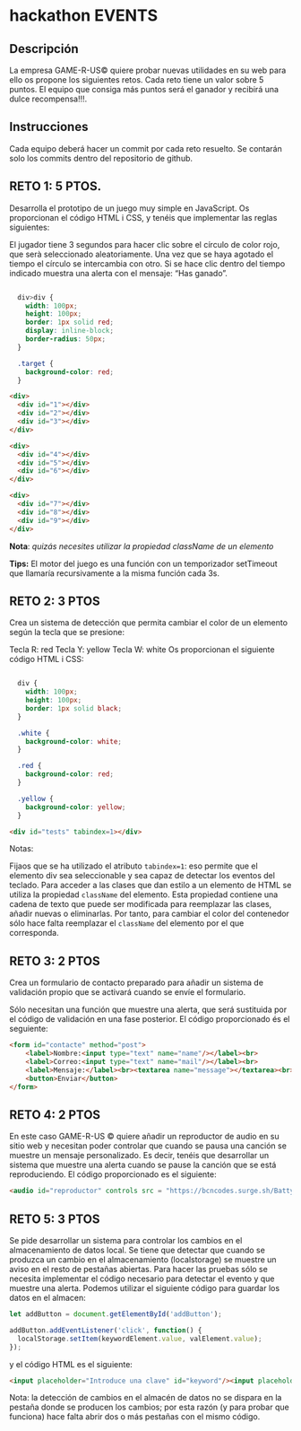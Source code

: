 # hackathon EVENTS

## Descripción

La empresa GAME-R-US©️ quiere probar nuevas utilidades en su web para ello os propone los siguientes retos. Cada reto tiene un valor sobre 5 puntos. El equipo que consiga más puntos será el ganador y recibirá una dulce recompensa!!!.

## Instrucciones

Cada equipo deberá hacer un commit por cada reto resuelto. Se contarán solo los commits dentro del repositorio de github.

## RETO 1: 5 PTOS.

Desarrolla el prototipo de un juego muy simple en JavaScript. Os proporcionan el código HTML i CSS, y tenéis que implementar las reglas siguientes:

El jugador tiene 3 segundos para hacer clic sobre el círculo de color rojo, que serà seleccionado aleatoriamente.
Una vez que se haya agotado el tiempo el círculo se intercambia con otro.
Si se hace clic dentro del tiempo indicado muestra una alerta con el mensaje: “Has ganado”.

```css

  div>div {
    width: 100px;
    height: 100px;
    border: 1px solid red;
    display: inline-block;
    border-radius: 50px;
  }

  .target {
    background-color: red;
  }
```

```html
<div>
  <div id="1"></div>
  <div id="2"></div>
  <div id="3"></div>
</div>

<div>
  <div id="4"></div>
  <div id="5"></div>
  <div id="6"></div>
</div>

<div>
  <div id="7"></div>
  <div id="8"></div>
  <div id="9"></div>
</div>
```

**Nota**: *quizás necesites utilizar la propiedad className de un elemento*

**Tips:** El motor del juego es una función con un temporizador setTimeout que llamaría recursivamente a la misma función cada 3s.

## RETO 2: 3 PTOS

Crea un sistema de detección que permita cambiar el color de un elemento según la tecla que se presione:

Tecla R: red
Tecla Y: yellow
Tecla W: white
Os proporcionan el siguiente código HTML i CSS:

```css

  div {
    width: 100px;
    height: 100px;
    border: 1px solid black;
  }

  .white {
    background-color: white;
  }

  .red {
    background-color: red;
  }

  .yellow {
    background-color: yellow;
  }
```

```html
<div id="tests" tabindex=1></div>
```

Notas:

Fijaos que se ha utilizado el atributo `tabindex=1`: eso permite que el elemento div sea seleccionable y sea capaz de detectar los eventos del teclado.
Para acceder a las clases que dan estilo a un elemento de HTML se utiliza la propiedad `className` del elemento. Esta propiedad contiene una cadena de texto que puede ser modificada para reemplazar las clases, añadir nuevas o eliminarlas. Por tanto, para cambiar el color del contenedor sólo hace falta reemplazar el `className` del elemento por el que corresponda.

## RETO 3: 2 PTOS

Crea un formulario de contacto preparado para añadir un sistema de validación propio que se activará cuando se envíe el formulario.

Sólo necesitan una función que muestre una alerta, que será sustituida por el código de validación en una fase posterior. El código proporcionado és el seguiente:

```html
<form id="contacte" method="post">
    <label>Nombre:<input type="text" name="name"/></label><br>
    <label>Correo:<input type="text" name="mail"/></label><br>
    <label>Mensaje:</label><br><textarea name="message"></textarea><br>
    <button>Enviar</button>
</form>
```

## RETO 4: 2 PTOS

En este caso GAME-R-US ©️ quiere añadir un reproductor de audio en su sitio web y necesitan poder controlar que cuando se pausa una canción se muestre un mensaje personalizado. Es decir, tenéis que desarrollar un sistema que muestre una alerta cuando se pause la canción que se está reproduciendo. El código proporcionado es el siguiente:

```html
<audio id="reproductor" controls src = "https://bcncodes.surge.sh/Batty-McFaddin-slower.mp3"></audio>
```

## RETO 5: 3 PTOS

Se pide desarrollar un sistema para controlar los cambios en el almacenamiento de datos local. Se tiene que detectar que cuando se produzca un cambio en el almacenamiento (localstorage) se muestre un aviso en el resto de pestañas abiertas.
Para hacer las pruebas sólo se necesita implementar el código necesario para detectar el evento y que muestre una alerta. Podemos utilizar el siguiente código para guardar los datos en el almacen:

```javascript
let addButton = document.getElementById('addButton');

addButton.addEventListener('click', function() {
  localStorage.setItem(keywordElement.value, valElement.value);
});
```

y el código HTML es el siguiente:

```html
<input placeholder="Introduce una clave" id="keyword"/><input placeholder="Introduce un valor" id="value"/><button id="addButton">Add</button>
```

Nota: la detección de cambios en el almacén de datos no se dispara en la pestaña donde se producen los cambios; por esta razón (y para probar que funciona) hace falta abrir dos o más pestañas con el mismo código.
